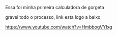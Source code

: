 Essa foi minha primeira calculadora de gorgeta

gravei todo o processo, link esta logo a baixo

https://www.youtube.com/watch?v=HmbbogVYIxg
